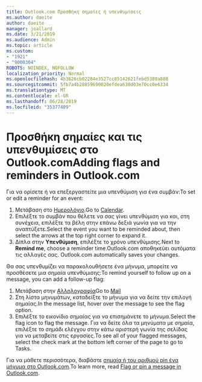 ```yaml
---
title: Outlook.com Προσθήκη σημαίες ή υπενθυμίσεις
ms.author: daeite
author: daeite
manager: joallard
ms.date: 3/21/2019
ms.audience: Admin
ms.topic: article
ms.custom:
- "1921"
- "9000304"
ROBOTS: NOINDEX, NOFOLLOW
localization_priority: Normal
ms.openlocfilehash: 4b3626cb02284e3527cc85142621febd5380a888
ms.sourcegitcommit: 5fb7a4b28859690020efdea630d03e70cc0e6334
ms.translationtype: MT
ms.contentlocale: el-GR
ms.lasthandoff: 06/28/2019
ms.locfileid: "35377409"
---
```

# <a name="adding-flags-and-reminders-in-outlookcom"></a><span data-ttu-id="f3cce-102">Προσθήκη σημαίες και τις υπενθυμίσεις στο Outlook.com</span><span class="sxs-lookup"><span data-stu-id="f3cce-102">Adding flags and reminders in Outlook.com</span></span>

<span data-ttu-id="f3cce-103">Για να ορίσετε ή να επεξεργαστείτε μια υπενθύμιση για ένα συμβάν:</span><span class="sxs-lookup"><span data-stu-id="f3cce-103">To set or edit a reminder for an event:</span></span>

1. <span data-ttu-id="f3cce-104">Μετάβαση στο [Ημερολόγιο](https://outlook.live.com/calendar/).</span><span class="sxs-lookup"><span data-stu-id="f3cce-104">Go to [Calendar](https://outlook.live.com/calendar/).</span></span>
1. <span data-ttu-id="f3cce-105">Επιλέξτε το συμβάν που θέλετε να σας γίνει υπενθύμιση για και, στη συνέχεια, επιλέξτε τα βέλη στην επάνω δεξιά γωνία για να την αναπτύξετε.</span><span class="sxs-lookup"><span data-stu-id="f3cce-105">Select the event you want to be reminded about, then select the arrows at the top right corner to expand it.</span></span>
1. <span data-ttu-id="f3cce-106">Δίπλα στην **Υπενθύμιση**, επιλέξτε το χρόνο υπενθύμισης.</span><span class="sxs-lookup"><span data-stu-id="f3cce-106">Next to **Remind me**, choose a reminder time.</span></span><span data-ttu-id="f3cce-107">Outlook.com αποθηκεύει αυτόματα τις αλλαγές σας.</span><span class="sxs-lookup"><span data-stu-id="f3cce-107"> Outlook.com automatically saves your changes.</span></span>

<span data-ttu-id="f3cce-108">Θα σας υπενθυμίζει να παρακολουθήσετε ένα μήνυμα, μπορείτε να προσθέσετε μια σημαία υπενθύμισης:</span><span class="sxs-lookup"><span data-stu-id="f3cce-108">To remind yourself to follow up on a message, you can add a follow-up flag:</span></span>

1. <span data-ttu-id="f3cce-109">Μετάβαση στην [Αλληλογραφία](https://outlook.live.com/mail/)</span><span class="sxs-lookup"><span data-stu-id="f3cce-109">Go to [Mail](https://outlook.live.com/mail/)</span></span>
1. <span data-ttu-id="f3cce-110">Στη λίστα μηνυμάτων, καταδείξτε το μήνυμα για να δείτε την επιλογή σημαίας.</span><span class="sxs-lookup"><span data-stu-id="f3cce-110">In the message list, hover over the message to see the flag option.</span></span>
1. <span data-ttu-id="f3cce-111">Επιλέξτε το εικονίδιο σημαίας για να επισημάνετε το μήνυμα.</span><span class="sxs-lookup"><span data-stu-id="f3cce-111">Select the flag icon to flag the message.</span></span> <span data-ttu-id="f3cce-112">Για να δείτε όλα τα μηνύματα με σημαία, επιλέξτε το σημάδι ελέγχου στην κάτω αριστερή γωνία της σελίδας για να μεταβείτε στις εργασίες.</span><span class="sxs-lookup"><span data-stu-id="f3cce-112">To see all of your flagged messages, select the check mark at the bottom left corner of the page to go to Tasks.</span></span>
 
<span data-ttu-id="f3cce-113">Για να μάθετε περισσότερα, διαβάστε [σημαία ή του αριθμού pin ένα μήνυμα στο Outlook.com](https://support.office.com/article/8e911e69-30d6-4cc8-8c71-a1163560618a).</span><span class="sxs-lookup"><span data-stu-id="f3cce-113">To learn more, read [Flag or pin a message in Outlook.com](https://support.office.com/article/8e911e69-30d6-4cc8-8c71-a1163560618a).</span></span>
